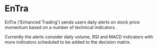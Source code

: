 # EnTra

EnTra ('Enhanced Trading') sends users daily alerts on stock price momentum based on a number of technical indicators. 

Currently the alerts consider daily volume, RSI and MACD indicators with more indicators scheduled to be added to the decision matrix.

